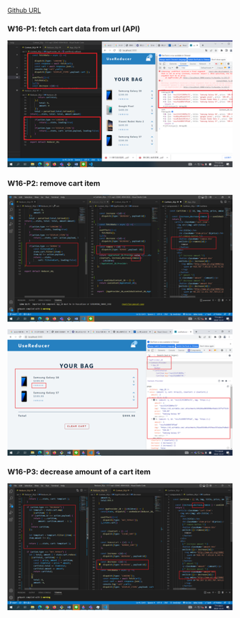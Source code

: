 [Github URL](https://github.com/a88019401/1111-wp1-DEMO-909410028.git)
### W16-P1: fetch cart data from url (API)


![](w16-p1.png)

### W16-P2: remove cart item

 

![](w16-p2-1.png)

 

![](w16-p2-2.png)

### W16-P3: decrease amount of a cart item

 

![](w16-p3.png)